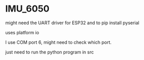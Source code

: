 # IMU_6050

might need the UART driver for ESP32
and to pip install pyserial

uses platform io

I use COM port 6, might need to check which port.

just need to run the python program in src
